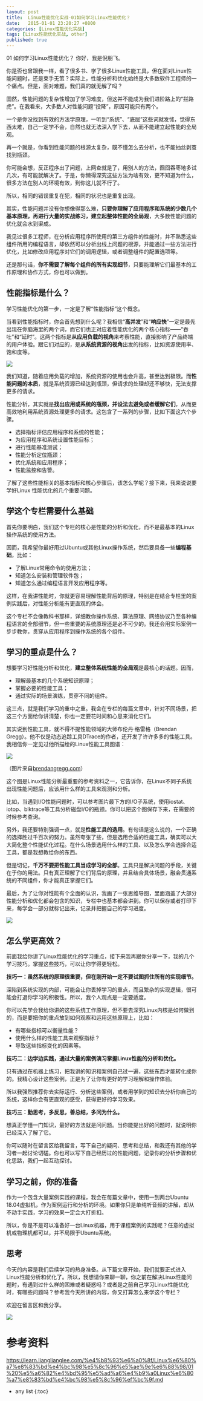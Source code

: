 ```yaml
---
layout: post
title:  Linux性能优化实战-01如何学习Linux性能优化？
date:   2015-01-01 23:20:27 +0800
categories: [Linux性能优化实战]
tags: [Linux性能优化实战, other]
published: true
---
```




01 如何学习Linux性能优化？
你好，我是倪朋飞。

你是否也曾跟我一样，看了很多书、学了很多Linux性能工具，但在面对Linux性能问题时，还是束手无策？实际上，性能分析和优化始终是大多数软件工程师的一个痛点。但是，面对难题，我们真的就无解了吗？

固然，性能问题的复杂性增加了学习难度，但这并不能成为我们进阶路上的“拦路虎”。在我看来，大多数人对性能问题“投降”，原因可能只有两个。

一个是你没找到有效的方法学原理，一听到“系统”、“底层”这些词就发怵，觉得东西太难，自己一定学不会，自然也就无法深入学下去，从而不能建立起性能的全局观。

再一个就是，你看到性能问题的根源太复杂，既不懂怎么去分析，也不能抽丝剥茧找到瓶颈。

你可能会想，反正程序出了问题，上网查就是了，用别人的方法，囫囵吞枣地多试几次，有可能就解决了。于是，你懒得深究这些方法为啥有效，更不知道为什么，很多方法在别人的环境有效，到你这儿就不行了。

所以，相同的错误重复在犯，相同的状况也是重复出现。

其实，性能问题并没有你想像得那么难，**只要你理解了应用程序和系统的少数几个基本原理，再进行大量的实战练习，建立起整体性能的全局观**，大多数性能问题的优化就会水到渠成。

我见过很多工程师，在分析应用程序所使用的第三方组件的性能时，并不熟悉这些组件所用的编程语言，却依然可以分析出线上问题的根源，并能通过一些方法进行优化，比如修改应用程序对它们的调用逻辑，或者调整组件的配置选项等。

还是那句话，**你不需要了解每个组件的所有实现细节**，只要能理解它们最基本的工作原理和协作方式，你也可以做到。

## 性能指标是什么？

学习性能优化的第一步，一定是了解“性能指标”这个概念。

当看到性能指标时，你会首先想到什么呢？我相信“**高并发**”和“**响应快**”一定是最先出现在你脑海里的两个词，而它们也正对应着性能优化的两个核心指标——“吞吐”和“延时”。这两个指标是**从应用负载的视角**来考察性能，直接影响了产品终端的用户体验。跟它们对应的，是**从系统资源的视角**出发的指标，比如资源使用率、饱和度等。

![](https://learn.lianglianglee.com/%e4%b8%93%e6%a0%8f/Linux%e6%80%a7%e8%83%bd%e4%bc%98%e5%8c%96%e5%ae%9e%e6%88%98/assets/dd1b309348354609a0f0a2f6d509a305.jpg)

我们知道，随着应用负载的增加，系统资源的使用也会升高，甚至达到极限。而**性能问题的本质**，就是系统资源已经达到瓶颈，但请求的处理却还不够快，无法支撑更多的请求。

性能分析，其实就是**找出应用或系统的瓶颈，并设法去避免或者缓解它们**，从而更高效地利用系统资源处理更多的请求。这包含了一系列的步骤，比如下面这六个步骤。

* 选择指标评估应用程序和系统的性能；
* 为应用程序和系统设置性能目标；
* 进行性能基准测试；
* 性能分析定位瓶颈；
* 优化系统和应用程序；
* 性能监控和告警。

了解了这些性能相关的基本指标和核心步骤后，该怎么学呢？接下来，我来说说要学好Linux 性能优化的几个重要问题。

## 学这个专栏需要什么基础

首先你要明白，我们这个专栏的核心是性能的分析和优化，而不是最基本的Linux操作系统的使用方法。

因而，我希望你最好用过Ubuntu或其他Linux操作系统，然后要具备一些**编程基础**，比如：

* 了解Linux常用命令的使用方法；
* 知道怎么安装和管理软件包；
* 知道怎么通过编程语言开发应用程序等。

这样，在我讲性能时，你就更容易理解性能背后的原理，特别是在结合专栏里的案例实践后，对性能分析能有更直观的体会。

这个专栏不会像教科书那样，详细教你操作系统、算法原理、网络协议乃至各种编程语言的全部细节，但一些重要的系统原理还是必不可少的。我还会用实际案例一步步教你，贯穿从应用程序到操作系统的各个组件。

## 学习的重点是什么？

想要学习好性能分析和优化，**建立整体系统性能的全局观**是最核心的话题。因而，

* 理解最基本的几个系统知识原理；
* 掌握必要的性能工具；
* 通过实际的场景演练，贯穿不同的组件。

这三点，就是我们学习的重中之重。我会在专栏的每篇文章中，针对不同场景，把这三个方面给你讲清楚，你也一定要花时间和心思来消化它们。

其实说到性能工具，就不得不提性能领域的大师布伦丹·格雷格（Brendan Gregg）。他不仅是动态追踪工具DTrace的作者，还开发了许许多多的性能工具。我相信你一定见过他所描绘的Linux性能工具图谱：

![](https://learn.lianglianglee.com/%e4%b8%93%e6%a0%8f/Linux%e6%80%a7%e8%83%bd%e4%bc%98%e5%8c%96%e5%ae%9e%e6%88%98/assets/bc78f8e064274fbbbb823f2342f0c3ad.jpg)

（图片来自[brendangregg.com](http://www.brendangregg.com/Perf/linux_perf_tools_full.png)）

这个图是Linux性能分析最重要的参考资料之一，它告诉你，在Linux不同子系统出现性能问题后，应该用什么样的工具来观测和分析。

比如，当遇到I/O性能问题时，可以参考图片最下方的I/O子系统，使用iostat、iotop、blktrace等工具分析磁盘I/O的瓶颈。你可以把这个图保存下来，在需要的时候参考查询。

另外，我还要特别强调一点，就是**性能工具的选用**。有句话是这么说的，一个正确的选择胜过千百次的努力。虽然夸张了些，但是选用合适的性能工具，确实可以大大简化整个性能优化过程。在什么场景选用什么样的工具、以及怎么学会选择合适工具，都是我想教给你的东西。

但是切记，**千万不要把性能工具当成学习的全部**。工具只是解决问题的手段，关键在于你的用法。只有真正理解了它们背后的原理，并且结合具体场景，融会贯通系统的不同组件，你才能真正掌握它们。

最后，为了让你对性能有个全面的认识，我画了一张思维导图，里面涵盖了大部分性能分析和优化都会包含的知识，专栏中也基本都会讲到。你可以保存或者打印下来，每学会一部分就标记出来，记录并把握自己的学习进度。

![](https://learn.lianglianglee.com/%e4%b8%93%e6%a0%8f/Linux%e6%80%a7%e8%83%bd%e4%bc%98%e5%8c%96%e5%ae%9e%e6%88%98/assets/401f53723e074748abb6fe44c4471dce.jpg)

## 怎么学更高效？

前面我给你讲了Linux性能优化的学习重点，接下来我再跟你分享一下，我的几个学习技巧。掌握这些技巧，可以让你学得更轻松。

**技巧一：虽然系统的原理很重要，但在刚开始一定不要试图抓住所有的实现细节。**

深陷到系统实现的内部，可能会让你丢掉学习的重点，而且繁杂的实现逻辑，很可能会打退你学习的积极性。所以，我个人观点是一定要适度。

你可以先学会我给你讲的这些系统工作原理，但不要去深究Linux内核是如何做到的，而是要把你的重点放到如何观察和运用这些原理上，比如：

* 有哪些指标可以衡量性能？
* 使用什么样的性能工具来观察指标？
* 导致这些指标变化的因素等。

**技巧二：边学边实践，通过大量的案例演习掌握Linux性能的分析和优化。**

只有通过在机器上练习，把我讲的知识和案例自己过一遍，这些东西才能转化成你的。我精心设计这些案例，正是为了让你有更好的学习理解和操作体验。

所以我强烈推荐你去实际运行、分析这些案例，或者用学到的知识去分析你自己的系统，这样你会有更直观的感受，获得更好的学习效果。

**技巧三：勤思考，多反思，善总结，多问为什么。**

想真正学懂一门知识，最好的方法就是问问题。当你能提出好的问题时，就说明你已经深入了解了它。

你可以随时在留言区给我留言，写下自己的疑问、思考和总结，和我还有其他的学习者一起讨论切磋。你也可以写下自己经历过的性能问题，记录你的分析步骤和优化思路，我们一起互动探讨。

## 学习之前，你的准备

作为一个包含大量案例实践的课程，我会在每篇文章中，使用一到两台Ubuntu 18.04虚拟机，作为案例运行和分析的环境。如果你只是单纯听音频的讲解，却从不动手实践，学习的效果一定会大打折扣。

所以，你是不是可以准备好一台Linux机器，用于课程案例的实践呢？任意的虚拟机或物理机都可以，并不局限于Ubuntu系统。

## 思考

今天的内容是我们后续学习的热身准备。从下篇文章开始，我们就要正式进入Linux性能分析和优化了。所以，我想请你来聊一聊，你之前在解决Linux性能问题时，有遇到过什么样的困难或者疑惑吗？或者是之前自己学习Linux性能优化时，有哪些问题吗？参考我今天所讲的内容，你又打算怎么来学这个专栏？

欢迎在留言区和我分享。

![](https://learn.lianglianglee.com/%e4%b8%93%e6%a0%8f/Linux%e6%80%a7%e8%83%bd%e4%bc%98%e5%8c%96%e5%ae%9e%e6%88%98/assets/363ee294f20d47d992d5b7ba3bfed791.jpg)




# 参考资料

https://learn.lianglianglee.com/%e4%b8%93%e6%a0%8f/Linux%e6%80%a7%e8%83%bd%e4%bc%98%e5%8c%96%e5%ae%9e%e6%88%98/01%20%e5%a6%82%e4%bd%95%e5%ad%a6%e4%b9%a0Linux%e6%80%a7%e8%83%bd%e4%bc%98%e5%8c%96%ef%bc%9f.md

* any list
{:toc}
